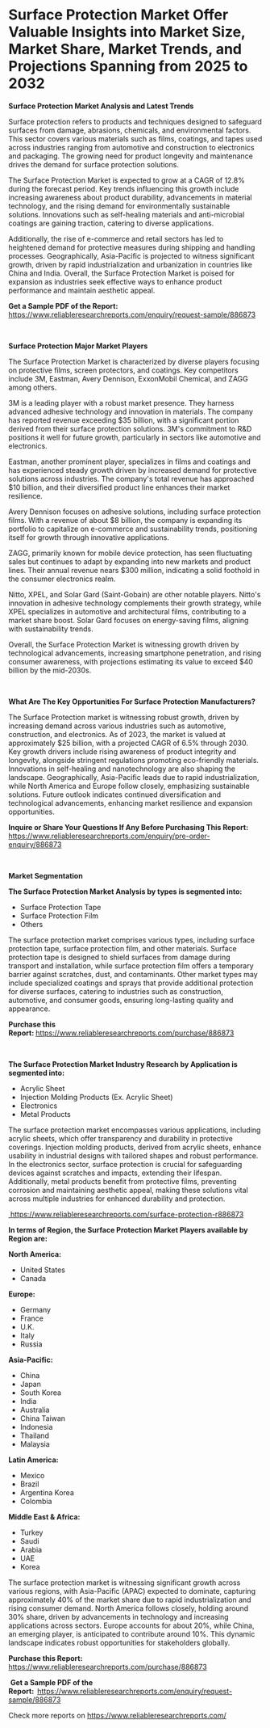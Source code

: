<p><h1>Surface Protection Market Offer Valuable Insights into Market Size, Market Share, Market Trends, and Projections Spanning from 2025 to 2032</h1></p><p><strong>Surface Protection Market Analysis and Latest Trends</strong></p>
<p><p>Surface protection refers to products and techniques designed to safeguard surfaces from damage, abrasions, chemicals, and environmental factors. This sector covers various materials such as films, coatings, and tapes used across industries ranging from automotive and construction to electronics and packaging. The growing need for product longevity and maintenance drives the demand for surface protection solutions.</p><p>The Surface Protection Market is expected to grow at a CAGR of 12.8% during the forecast period. Key trends influencing this growth include increasing awareness about product durability, advancements in material technology, and the rising demand for environmentally sustainable solutions. Innovations such as self-healing materials and anti-microbial coatings are gaining traction, catering to diverse applications.</p><p>Additionally, the rise of e-commerce and retail sectors has led to heightened demand for protective measures during shipping and handling processes. Geographically, Asia-Pacific is projected to witness significant growth, driven by rapid industrialization and urbanization in countries like China and India. Overall, the Surface Protection Market is poised for expansion as industries seek effective ways to enhance product performance and maintain aesthetic appeal.</p></p>
<p><strong>Get a Sample PDF of the Report:&nbsp;</strong> <a href="https://www.reliableresearchreports.com/enquiry/request-sample/886873?utm_campaign=3009&utm_medium=2&utm_source=Github&utm_content=ia&utm_term=31032025&utm_id=surface-protection">https://www.reliableresearchreports.com/enquiry/request-sample/886873</a></p>
<p>&nbsp;</p>
<p><strong>Surface Protection Major Market Players</strong></p>
<p><p>The Surface Protection Market is characterized by diverse players focusing on protective films, screen protectors, and coatings. Key competitors include 3M, Eastman, Avery Dennison, ExxonMobil Chemical, and ZAGG among others.</p><p>3M is a leading player with a robust market presence. They harness advanced adhesive technology and innovation in materials. The company has reported revenue exceeding $35 billion, with a significant portion derived from their surface protection solutions. 3M's commitment to R&D positions it well for future growth, particularly in sectors like automotive and electronics.</p><p>Eastman, another prominent player, specializes in films and coatings and has experienced steady growth driven by increased demand for protective solutions across industries. The company's total revenue has approached $10 billion, and their diversified product line enhances their market resilience.</p><p>Avery Dennison focuses on adhesive solutions, including surface protection films. With a revenue of about $8 billion, the company is expanding its portfolio to capitalize on e-commerce and sustainability trends, positioning itself for growth through innovative applications.</p><p>ZAGG, primarily known for mobile device protection, has seen fluctuating sales but continues to adapt by expanding into new markets and product lines. Their annual revenue nears $300 million, indicating a solid foothold in the consumer electronics realm.</p><p>Nitto, XPEL, and Solar Gard (Saint-Gobain) are other notable players. Nitto's innovation in adhesive technology complements their growth strategy, while XPEL specializes in automotive and architectural films, contributing to a market share boost. Solar Gard focuses on energy-saving films, aligning with sustainability trends.</p><p>Overall, the Surface Protection Market is witnessing growth driven by technological advancements, increasing smartphone penetration, and rising consumer awareness, with projections estimating its value to exceed $40 billion by the mid-2030s.</p></p>
<p>&nbsp;</p>
<p><strong>What Are The Key Opportunities For Surface Protection Manufacturers?</strong></p>
<p><p>The Surface Protection market is witnessing robust growth, driven by increasing demand across various industries such as automotive, construction, and electronics. As of 2023, the market is valued at approximately $25 billion, with a projected CAGR of 6.5% through 2030. Key growth drivers include rising awareness of product integrity and longevity, alongside stringent regulations promoting eco-friendly materials. Innovations in self-healing and nanotechnology are also shaping the landscape. Geographically, Asia-Pacific leads due to rapid industrialization, while North America and Europe follow closely, emphasizing sustainable solutions. Future outlook indicates continued diversification and technological advancements, enhancing market resilience and expansion opportunities.</p></p>
<p><strong>Inquire or Share Your Questions If Any Before Purchasing This Report:</strong> <a href="https://www.reliableresearchreports.com/enquiry/pre-order-enquiry/886873?utm_campaign=3009&utm_medium=2&utm_source=Github&utm_content=ia&utm_term=31032025&utm_id=surface-protection">https://www.reliableresearchreports.com/enquiry/pre-order-enquiry/886873</a></p>
<p>&nbsp;</p>
<p><strong>Market Segmentation</strong></p>
<p><strong>The Surface Protection Market Analysis by types is segmented into:</strong></p>
<p><ul><li>Surface Protection Tape</li><li>Surface Protection Film</li><li>Others</li></ul></p>
<p><p>The surface protection market comprises various types, including surface protection tape, surface protection film, and other materials. Surface protection tape is designed to shield surfaces from damage during transport and installation, while surface protection film offers a temporary barrier against scratches, dust, and contaminants. Other market types may include specialized coatings and sprays that provide additional protection for diverse surfaces, catering to industries such as construction, automotive, and consumer goods, ensuring long-lasting quality and appearance.</p></p>
<p><strong>Purchase this Report:&nbsp;</strong><a href="https://www.reliableresearchreports.com/purchase/886873?utm_campaign=3009&utm_medium=2&utm_source=Github&utm_content=ia&utm_term=31032025&utm_id=surface-protection">https://www.reliableresearchreports.com/purchase/886873</a></p>
<p>&nbsp;</p>
<p><strong>The Surface Protection Market Industry Research by Application is segmented into:</strong></p>
<p><ul><li>Acrylic Sheet</li><li>Injection Molding Products (Ex. Acrylic Sheet)</li><li>Electronics</li><li>Metal Products</li></ul></p>
<p><p>The surface protection market encompasses various applications, including acrylic sheets, which offer transparency and durability in protective coverings. Injection molding products, derived from acrylic sheets, enhance usability in industrial designs with tailored shapes and robust performance. In the electronics sector, surface protection is crucial for safeguarding devices against scratches and impacts, extending their lifespan. Additionally, metal products benefit from protective films, preventing corrosion and maintaining aesthetic appeal, making these solutions vital across multiple industries for enhanced durability and protection.</p></p>
<p><a href="https://www.reliableresearchreports.com/surface-protection-r886873?utm_campaign=3009&utm_medium=2&utm_source=Github&utm_content=ia&utm_term=31032025&utm_id=surface-protection">&nbsp;https://www.reliableresearchreports.com/surface-protection-r886873</a></p>
<p><strong>In terms of Region, the Surface Protection Market Players available by Region are:</strong></p>
<p>
    <p> <strong> North America: </strong>
        <ul>
            <li>United States</li>
            <li>Canada</li>
        </ul>
        </p> 
    <p> <strong> Europe: </strong>
        <ul>
            <li>Germany</li>
            <li>France</li>
            <li>U.K.</li>
            <li>Italy</li>
            <li>Russia</li>
        </ul>
        </p> 
    <p> <strong> Asia-Pacific: </strong>
        <ul>
            <li>China</li>
            <li>Japan</li>
            <li>South Korea</li>
            <li>India</li>
            <li>Australia</li>
            <li>China Taiwan</li>
            <li>Indonesia</li>
            <li>Thailand</li>
            <li>Malaysia</li>
        </ul>
        </p> 
    <p> <strong> Latin America: </strong>
        <ul>
            <li>Mexico</li>
            <li>Brazil</li>
            <li>Argentina Korea</li>
            <li>Colombia</li>
        </ul>
        </p> 
    <p> <strong> Middle East & Africa: </strong>
        <ul>
            <li>Turkey</li>
            <li>Saudi</li>
            <li>Arabia</li>
            <li>UAE</li>
            <li>Korea</li>
        </ul>
    </p>
    </p>
<p><p>The surface protection market is witnessing significant growth across various regions, with Asia-Pacific (APAC) expected to dominate, capturing approximately 40% of the market share due to rapid industrialization and rising consumer demand. North America follows closely, holding around 30% share, driven by advancements in technology and increasing applications across sectors. Europe accounts for about 20%, while China, an emerging player, is anticipated to contribute around 10%. This dynamic landscape indicates robust opportunities for stakeholders globally.</p></p>
<p><strong>Purchase this Report: </strong><a href="https://www.reliableresearchreports.com/purchase/886873?utm_campaign=3009&utm_medium=2&utm_source=Github&utm_content=ia&utm_term=31032025&utm_id=surface-protection">https://www.reliableresearchreports.com/purchase/886873</a></p>
<p>&nbsp;<strong>Get a Sample PDF of the Report:&nbsp;&nbsp;</strong><a href="https://www.reliableresearchreports.com/enquiry/request-sample/886873?utm_campaign=3009&utm_medium=2&utm_source=Github&utm_content=ia&utm_term=31032025&utm_id=surface-protection">https://www.reliableresearchreports.com/enquiry/request-sample/886873</a></p>
<p><strong></strong></p>
<p>Check more reports on <a href="https://www.reliableresearchreports.com/?utm_campaign=3009&utm_medium=2&utm_source=Github&utm_content=ia&utm_term=31032025&utm_id=surface-protection">https://www.reliableresearchreports.com/</a></p>